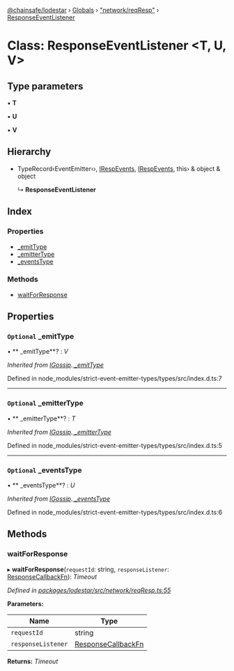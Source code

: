 [@chainsafe/lodestar](../README.md) › [Globals](../globals.md) › ["network/reqResp"](../modules/_network_reqresp_.md) › [ResponseEventListener](_network_reqresp_.responseeventlistener.md)

# Class: ResponseEventListener <**T, U, V**>

## Type parameters

▪ **T**

▪ **U**

▪ **V**

## Hierarchy

* TypeRecord‹EventEmitter‹›, [IRespEvents](../interfaces/_network_interface_.irespevents.md), [IRespEvents](../interfaces/_network_interface_.irespevents.md), this› & object & object

  ↳ **ResponseEventListener**

## Index

### Properties

* [ _emitType](_network_reqresp_.responseeventlistener.md#optional--_emittype)
* [ _emitterType](_network_reqresp_.responseeventlistener.md#optional--_emittertype)
* [ _eventsType](_network_reqresp_.responseeventlistener.md#optional--_eventstype)

### Methods

* [waitForResponse](_network_reqresp_.responseeventlistener.md#waitforresponse)

## Properties

### `Optional`  _emitType

• ** _emitType**? : *V*

*Inherited from [IGossip](../interfaces/_network_gossip_interface_.igossip.md).[ _emitType](../interfaces/_network_gossip_interface_.igossip.md#optional--_emittype)*

Defined in node_modules/strict-event-emitter-types/types/src/index.d.ts:7

___

### `Optional`  _emitterType

• ** _emitterType**? : *T*

*Inherited from [IGossip](../interfaces/_network_gossip_interface_.igossip.md).[ _emitterType](../interfaces/_network_gossip_interface_.igossip.md#optional--_emittertype)*

Defined in node_modules/strict-event-emitter-types/types/src/index.d.ts:5

___

### `Optional`  _eventsType

• ** _eventsType**? : *U*

*Inherited from [IGossip](../interfaces/_network_gossip_interface_.igossip.md).[ _eventsType](../interfaces/_network_gossip_interface_.igossip.md#optional--_eventstype)*

Defined in node_modules/strict-event-emitter-types/types/src/index.d.ts:6

## Methods

###  waitForResponse

▸ **waitForResponse**(`requestId`: string, `responseListener`: [ResponseCallbackFn](../modules/_network_interface_.md#responsecallbackfn)): *Timeout*

*Defined in [packages/lodestar/src/network/reqResp.ts:55](https://github.com/ChainSafe/lodestar/blob/1b619203f/packages/lodestar/src/network/reqResp.ts#L55)*

**Parameters:**

Name | Type |
------ | ------ |
`requestId` | string |
`responseListener` | [ResponseCallbackFn](../modules/_network_interface_.md#responsecallbackfn) |

**Returns:** *Timeout*
